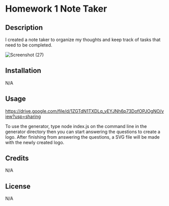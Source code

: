 # Homework 1 Note Taker

## Description

I created a note taker to organize my thoughts and keep track of tasks that need to be completed.

![Screenshot (27)](https://github.com/user-attachments/assets/5efee674-7ea5-4682-ada1-2c2fdd70c501)

## Installation

N/A

## Usage

https://drive.google.com/file/d/1ZGTdN1TXDLq_vEYJNh6p73DofOPJOgNO/view?usp=sharing

To use the generator, type node index.js on the command line in the generator directory then you can start answering the questions to create a logo. After finishing from answering the questions, a SVG file will be made with the newly created logo.

## Credits

N/A

## License

N/A
